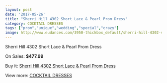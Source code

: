 ```yaml
---
layout: post
date: '2017-05-26'
title: "Sherri Hill 4302 Short Lace & Pearl Prom Dress"
category: COCKTAIL DRESSES
tags: ["prom","unique","wedding","special","crazy"]
image: http://www.eudances.com/3950-thickbox_default/sherri-hill-4302-short-lace-pearl-prom-dress.jpg
---
```

Sherri Hill 4302 Short Lace & Pearl Prom Dress

On Sales: **$477.99**
<a href="https://www.eudances.com/en/cocktail-dresses/1322-sherri-hill-4302-short-lace-pearl-prom-dress.html"><amp-img layout="responsive" width="600" height="600" src="//www.eudances.com/3950-thickbox_default/sherri-hill-4302-short-lace-pearl-prom-dress.jpg" alt="Sherri Hill 4302 Short Lace & Pearl Prom Dress 0" /></a>
<a href="https://www.eudances.com/en/cocktail-dresses/1322-sherri-hill-4302-short-lace-pearl-prom-dress.html"><amp-img layout="responsive" width="600" height="600" src="//www.eudances.com/3953-thickbox_default/sherri-hill-4302-short-lace-pearl-prom-dress.jpg" alt="Sherri Hill 4302 Short Lace & Pearl Prom Dress 1" /></a>
<a href="https://www.eudances.com/en/cocktail-dresses/1322-sherri-hill-4302-short-lace-pearl-prom-dress.html"><amp-img layout="responsive" width="600" height="600" src="//www.eudances.com/3952-thickbox_default/sherri-hill-4302-short-lace-pearl-prom-dress.jpg" alt="Sherri Hill 4302 Short Lace & Pearl Prom Dress 2" /></a>
<a href="https://www.eudances.com/en/cocktail-dresses/1322-sherri-hill-4302-short-lace-pearl-prom-dress.html"><amp-img layout="responsive" width="600" height="600" src="//www.eudances.com/3951-thickbox_default/sherri-hill-4302-short-lace-pearl-prom-dress.jpg" alt="Sherri Hill 4302 Short Lace & Pearl Prom Dress 3" /></a>

Buy it: [Sherri Hill 4302 Short Lace & Pearl Prom Dress](https://www.eudances.com/en/cocktail-dresses/1322-sherri-hill-4302-short-lace-pearl-prom-dress.html "Sherri Hill 4302 Short Lace & Pearl Prom Dress")

View more: [COCKTAIL DRESSES](https://www.eudances.com/en/14-cocktail-dresses "COCKTAIL DRESSES")